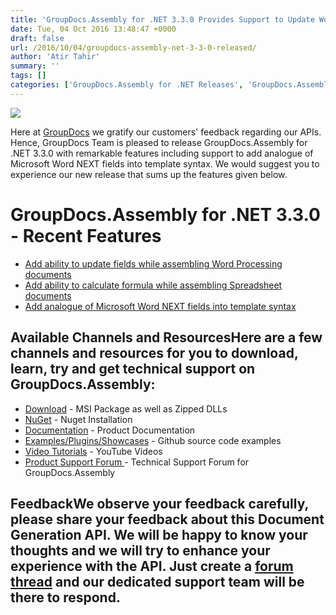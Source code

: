 ```yaml
---
title: 'GroupDocs.Assembly for .NET 3.3.0 Provides Support to Update Word Processing Documents Fields'
date: Tue, 04 Oct 2016 13:48:47 +0000
draft: false
url: /2016/10/04/groupdocs-assembly-net-3-3-0-released/
author: 'Atir Tahir'
summary: ''
tags: []
categories: ['GroupDocs.Assembly for .NET Releases', 'GroupDocs.Assembly Product Family']
---
```


[![](http://blog.groupdocs.com/wp-content/uploads/sites/4/2017/03/groupdocs-assembly-java-1.png)](https://www.groupdocs.com/products/assembly/java)

Here at [GroupDocs](http://www.groupdocs.com "GroupDocs") we gratify our customers' feedback regarding our APIs. Hence, GroupDocs Team is pleased to release GroupDocs.Assembly for .NET 3.3.0 with remarkable features including support to add analogue of Microsoft Word NEXT fields into template syntax. We would suggest you to experience our new release that sums up the features given below.

# GroupDocs.Assembly for .NET 3.3.0 - Recent Features

*   [Add ability to update fields while assembling Word Processing documents](https://docs.groupdocs.com/assembly/net "ability to update word processing documents fields")
*   [Add ability to calculate formula while assembling Spreadsheet documents](http://www.groupdocs.com/docs/display/assemblynet/Calculate+Formula+while+Assembling+Spreadsheet+Documents "ability to calculate formula in spreadsheet")
*   [Add analogue of Microsoft Word NEXT fields into template syntax](http://www.groupdocs.com/docs/display/assemblynet/Adding+NEXT+Field+into+Template+Syntax "add analogue of Microsoft word next field")

## Available Channels and ResourcesHere are a few channels and resources for you to download, learn, try and get technical support on GroupDocs.Assembly:

*   [Download](http://www.groupdocs.com/downloads/assembly/net "GroupDocs.Assembly for .NET Downloads") - MSI Package as well as Zipped DLLs
*   [NuGet](https://www.nuget.org/packages/GroupDocs.Assembly/3.2.0 "Document Generation for .NET NuGet") - Nuget Installation
*   [Documentation](https://docs.groupdocs.com/display/assemblynet/Home "GroupDocs.Assembly for .NET Documentation") - Product Documentation
*   [Examples/Plugins/Showcases](https://github.com/groupdocsassembly/GroupDocs_Assembly_NET "Document Generation for .NET examples and showcases") - Github source code examples
*   [Video Tutorials](https://www.youtube.com/channel/UCfKGAWJDtyZ1s1sD9VCGWFw/playlists?sort=dd&view=1&shelf_id=0 ".NET document generation API video tutorials") - YouTube Videos
*   [Product Support Forum ](http://groupdocs.com/Community/forums/groupdocs.assembly-product-family/8/showforum.aspx "GroupDocs.Assembly for .NET Support forum")\- Technical Support Forum for GroupDocs.Assembly

## FeedbackWe observe your feedback carefully, please share your feedback about this **Document Generation API**. We will be happy to know your thoughts and we will try to enhance your experience with the API. Just create a [forum thread](http://groupdocs.com/Community/forums/groupdocs.assembly-product-family/8/showforum.aspx "Technical Support Forum") and our dedicated support team will be there to respond.




